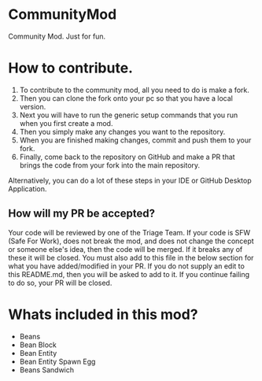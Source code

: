 # CommunityMod
Community Mod. Just for fun.
# How to contribute.
1. To contribute to the community mod, all you need to do is make a fork. 
2. Then you can clone the fork onto your pc so that you have a local version. 
3. Next you will have to run the generic setup commands that you run when you first create a mod. 
4. Then you simply make any changes you want to the repository. 
5. When you are finished making changes, commit and push them to your fork. 
6. Finally, come back to the repository on GitHub and make a PR that brings the code from your fork into the main repository.

Alternatively, you can do a lot of these steps in your IDE or GitHub Desktop Application.
## How will my PR be accepted?
Your code will be reviewed by one of the Triage Team. If your code is SFW (Safe For Work), does not break the mod, and does not change the concept or someone else's idea, then the code will be merged. If it breaks any of these it will be closed. You must also add to this file in the below section for what you have added/modified in your PR. If you do not supply an edit to this README.md, then you will be asked to add to it. If you continue failing to do so, your PR will be closed.
# Whats included in this mod?
- Beans
- Bean Block
- Bean Entity
- Bean Entity Spawn Egg
- Beans Sandwich